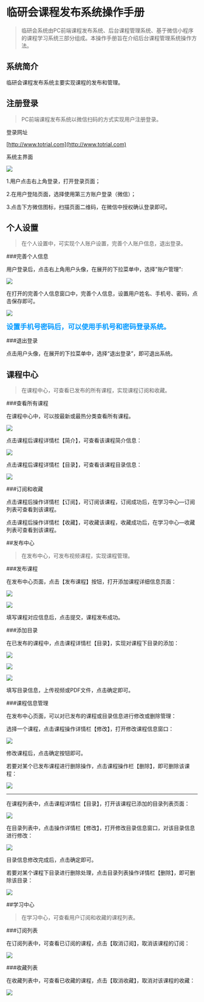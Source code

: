 # 临研会课程发布系统操作手册 #

>临研会系统由PC前端课程发布系统、后台课程管理系统、基于微信小程序的课程学习系统三部分组成。本操作手册旨在介绍后台课程管理系统操作方法。

##   系统简介
临研会课程发布系统主要实现课程的发布和管理。

##   注册登录
>PC前端课程发布系统以微信扫码的方式实现用户注册登录。

登录网址

[http://www.totrial.com](http://www.totrial.com)

系统主界面

![](https://i.imgur.com/vjVhRfN.png)

1.用户点击右上角登录，打开登录页面；

2.在用户登陆页面，选择使用第三方账户登录（微信）；

3.点击下方微信图标，扫描页面二维码，在微信中授权确认登录即可。

##  个人设置

>在个人设置中，可实现个人账户设置，完善个人账户信息，退出登录。

###完善个人信息

用户登录后，点击右上角用户头像，在展开的下拉菜单中，选择"账户管理":

![](https://i.imgur.com/g4NuIFJ.png)

在打开的完善个人信息窗口中，完善个人信息，设置用户姓名、手机号、密码，点击保存即可。


![](https://i.imgur.com/ys9kDyp.png)

<font color=#0099ff  size=4> **设置手机号密码后，可以使用手机号和密码登录系统。**</font>

###退出登录

点击用户头像，在展开的下拉菜单中，选择“退出登录”，即可退出系统。

## 课程中心

>在课程中心，可查看已发布的所有课程，实现课程订阅和收藏。

###查看所有课程

在课程中心中，可以按最新或最热分类查看所有课程。

![](https://i.imgur.com/124Bnof.png)

点击课程后课程详情栏【简介】，可查看该课程简介信息：

![](https://i.imgur.com/Ju127q8.png)

点击课程后课程详情栏【目录】，可查看该课程目录信息：

![](https://i.imgur.com/jPmAqXF.png)

###订阅和收藏

点击课程后操作详情栏【订阅】，可订阅该课程，订阅成功后，在学习中心—订阅列表可查看到该课程。

点击课程后操作详情栏【收藏】，可收藏该课程，收藏成功后，在学习中心—收藏列表可查看到该课程。

##发布中心

>在发布中心，可发布视频课程，实现课程管理。

###发布课程

在发布中心页面，点击【发布课程】按钮，打开添加课程详细信息页面：

![](https://i.imgur.com/G0C0lxx.png)

![](https://i.imgur.com/4mjTUKb.png)

填写课程对应信息后，点击提交，课程发布成功。

###添加目录

在已发布的课程中，点击课程详情栏【目录】，实现对课程下目录的添加：

![](https://i.imgur.com/mEhkrox.png)

![](https://i.imgur.com/O9vfeHB.png)

![](https://i.imgur.com/2tw3qFQ.png)

填写目录信息，上传视频或PDF文件，点击确定即可。

###课程信息管理

在发布中心页面，可以对已发布的课程或目录信息进行修改或删除管理：

选择一个课程，点击课程操作详情栏【修改】，打开修改课程信息窗口：

![](https://i.imgur.com/HDVJ7pd.png)

修改课程后，点击确定按钮即可。

若要对某个已发布课程进行删除操作，点击课程操作栏【删除】，即可删除该课程：

![](https://i.imgur.com/hP4xdp4.png)

***

在课程列表中，点击课程详情栏【目录】，打开该课程已添加的目录列表页面：

![](https://i.imgur.com/08K4JIz.png)

在目录列表中，点击操作详情栏【修改】，打开修改目录信息窗口，对该目录信息进行修改：

![](https://i.imgur.com/L2732NL.png)

目录信息修改完成后，点击确定即可。

若要对某个课程下目录进行删除处理，点击目录列表操作详情栏【删除】，即可删除该目录：

![](https://i.imgur.com/8G83QhF.png)

##学习中心

>在学习中心，可查看用户订阅和收藏的课程列表。

###订阅列表

在订阅列表中，可查看已订阅的课程，点击【取消订阅】，取消该课程的订阅：

![](https://i.imgur.com/zpbAy7J.png)

###收藏列表

在收藏列表中，可查看已收藏的课程，点击【取消收藏】，取消对该课程的收藏：

![](https://i.imgur.com/GVREB73.png)


